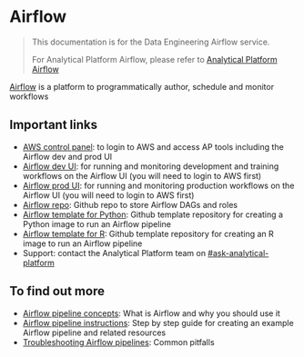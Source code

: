 # Airflow

> This documentation is for the Data Engineering Airflow service.
>
> For Analytical Platform Airflow, please refer to [Analytical Platform Airflow](/services/airflow)


[Airflow](https://airflow.apache.org) is a platform to programmatically author, schedule and monitor workflows

## Important links

- [AWS control panel](https://aws.services.analytical-platform.service.justice.gov.uk/): to login to AWS and access AP tools including the Airflow dev and prod UI
- [Airflow dev UI](https://eu-west-1.console.aws.amazon.com/mwaa/home?region=eu-west-1#environments/dev/sso): for running and monitoring development and training workflows on the Airflow UI (you will need to login to AWS first)
- [Airflow prod UI](https://eu-west-1.console.aws.amazon.com/mwaa/home?region=eu-west-1#environments/prod/sso): for running and monitoring production workflows on the Airflow UI (you will need to login to AWS first)
- [Airflow repo](https://github.com/moj-analytical-services/airflow): Github repo to store Airflow DAGs and roles
- [Airflow template for Python](https://github.com/moj-analytical-services/template-airflow-python): Github template repository for creating a Python image to run an Airflow pipeline
- [Airflow template for R](https://github.com/moj-analytical-services/template-airflow-r): Github template repository for creating an R image to run an Airflow pipeline
- Support: contact the Analytical Platform team on [#ask-analytical-platform](https://moj.enterprise.slack.com/archives/C06TFT94JTC)

## To find out more

- [Airflow pipeline concepts](/tools/airflow/concepts): What is Airflow and why you should use it
- [Airflow pipeline instructions](/tools/airflow/instructions): Step by step guide for creating an example Airflow pipeline and related resources 
- [Troubleshooting Airflow pipelines](/tools/airflow/troubleshooting): Common pitfalls

